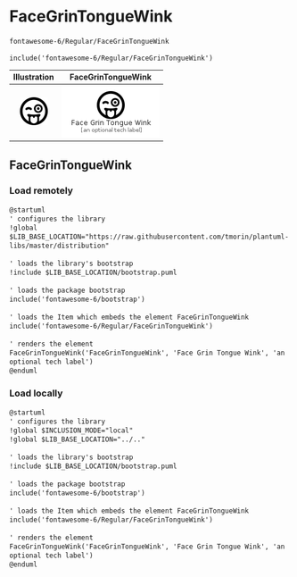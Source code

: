# FaceGrinTongueWink


```text
fontawesome-6/Regular/FaceGrinTongueWink
```

```text
include('fontawesome-6/Regular/FaceGrinTongueWink')
```



| Illustration | FaceGrinTongueWink |
| :---: | :---: |
| ![illustration for Illustration](../../fontawesome-6/Regular/FaceGrinTongueWink.png) | ![illustration for FaceGrinTongueWink](../../fontawesome-6/Regular/FaceGrinTongueWink.Local.png) |




## FaceGrinTongueWink

### Load remotely
```plantuml
@startuml
' configures the library
!global $LIB_BASE_LOCATION="https://raw.githubusercontent.com/tmorin/plantuml-libs/master/distribution"

' loads the library's bootstrap
!include $LIB_BASE_LOCATION/bootstrap.puml

' loads the package bootstrap
include('fontawesome-6/bootstrap')

' loads the Item which embeds the element FaceGrinTongueWink
include('fontawesome-6/Regular/FaceGrinTongueWink')

' renders the element
FaceGrinTongueWink('FaceGrinTongueWink', 'Face Grin Tongue Wink', 'an optional tech label')
@enduml
```

### Load locally
```plantuml
@startuml
' configures the library
!global $INCLUSION_MODE="local"
!global $LIB_BASE_LOCATION="../.."

' loads the library's bootstrap
!include $LIB_BASE_LOCATION/bootstrap.puml

' loads the package bootstrap
include('fontawesome-6/bootstrap')

' loads the Item which embeds the element FaceGrinTongueWink
include('fontawesome-6/Regular/FaceGrinTongueWink')

' renders the element
FaceGrinTongueWink('FaceGrinTongueWink', 'Face Grin Tongue Wink', 'an optional tech label')
@enduml
```

